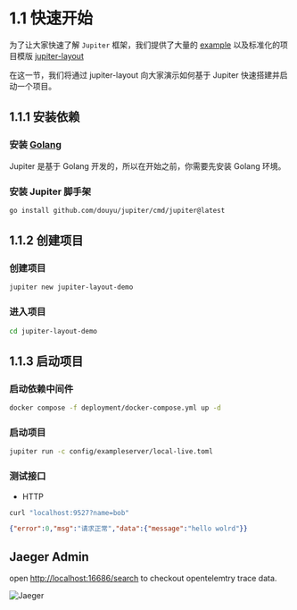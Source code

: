 # 1.1 快速开始

为了让大家快速了解 `Jupiter` 框架，我们提供了大量的 [example](https://github.com/douyu/jupiter-examples) 以及标准化的项目模版 [jupiter-layout](https://github.com/douyu/jupiter-layout)

在这一节，我们将通过 jupiter-layout 向大家演示如何基于 Jupiter 快速搭建并启动一个项目。

## 1.1.1 安装依赖

### 安装 [Golang](https://golang.org/dl/)

Jupiter 是基于 Golang 开发的，所以在开始之前，你需要先安装 Golang 环境。

### 安装 Jupiter 脚手架

```bash
go install github.com/douyu/jupiter/cmd/jupiter@latest
```

## 1.1.2 创建项目

### 创建项目

```bash
jupiter new jupiter-layout-demo
```

### 进入项目

```bash
cd jupiter-layout-demo
```

## 1.1.3 启动项目

### 启动依赖中间件

```bash
docker compose -f deployment/docker-compose.yml up -d
```

### 启动项目

```bash
jupiter run -c config/exampleserver/local-live.toml
```

### 测试接口

- HTTP

```bash
curl "localhost:9527?name=bob"
```

```json
{"error":0,"msg":"请求正常","data":{"message":"hello wolrd"}}
```

## Jaeger Admin

open [http://localhost:16686/search](http://localhost:16686/search) to checkout opentelemtry trace data.

![Jaeger](https://raw.githubusercontent.com/hnlq715/imgs-all-in-one/main/obsidian/%E6%88%AA%E5%B1%8F2022-09-30%2018.31.27.png)
